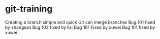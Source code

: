# git-training
Creating a branch simple and quick
Git can merge branches
Bug 101 fixed by zhangsan
Bug 102 fixed by lisi
Bug 101 Fixed by xuwei
Bug 101 fixed by xuwei

